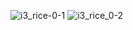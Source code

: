 ![i3_rice-0-1](https://user-images.githubusercontent.com/94763660/230620736-b1ea8b37-5c62-46d8-9df4-d57aaa91183b.png)
![i3_rice_0-2](https://user-images.githubusercontent.com/94763660/230620744-a70e9751-a896-4851-bd2a-6e7a2561afcd.png)
